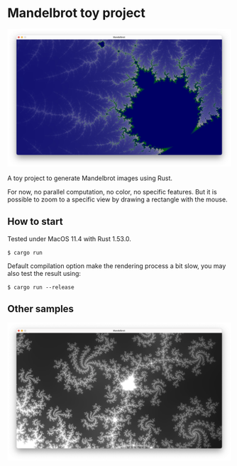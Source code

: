 # Mandelbrot toy project

![Sample 2](./images/mandelbrot_screenshot_2.jpg)

A toy project to generate Mandelbrot images using Rust.

For now, no parallel computation, no color, no specific features. But it is possible to zoom to a
specific view by drawing a rectangle with the mouse.

## How to start

Tested under MacOS 11.4 with Rust 1.53.0.

    $ cargo run

Default compilation option make the rendering process a bit slow, you may also test the result using:

    $ cargo run --release

## Other samples

![Sample 1](./images/mandelbrot_screenshot_1.png)
